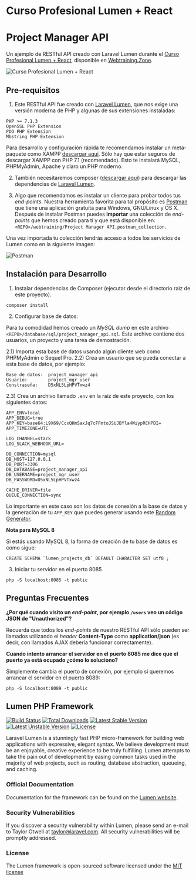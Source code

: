# Curso Profesional Lumen + React

# Project Manager API

Un ejemplo de RESTful API creado con Laravel Lumen durante el [Curso Profesional Lumen + React](https://webtraining.zone/cursos/creacion-de-aplicaciones-con-lumen-y-react), disponible en 
[Webtraining.Zone](https://webtraining.zone/cursos/creacion-de-aplicaciones-con-lumen-y-react).

![Curso Profesional Lumen + React](https://webtraining.zone/img/metadata-courses/curso-profesional-lumen-react-2018.jpg)

## Pre-requisitos

1) Este RESTful API fue creado con [Laravel Lumen](https://lumen.laravel.com/), que nos exige una versión moderna de PHP y algunas de sus extensiones instaladas:

```
PHP >= 7.1.3
OpenSSL PHP Extension
PDO PHP Extension
Mbstring PHP Extension
```

Para desarrollo y configuración rápida te recomendamos instalar un meta-paquete como XAMPP 
[descargar aquí](https://www.apachefriends.org/download.html). Sólo hay que estar seguros de descargar
XAMPP con PHP 7.1 (recomendado). Esto te instalará MySQL, PHPMyAdmin, Apache y claro un PHP moderno.

2) También necesitaremos composer ([descargar aquí](https://getcomposer.org/)) para descargar las dependencias de [Laravel Lumen](https://lumen.laravel.com/).

3) Algo que recomendamos es instalar un cliente para probar todos tus *end-points*. 
Nuestra herramienta favorita para tal propósito es [Postman](https://www.getpostman.com/) que tiene una
aplicación gratuita para Windows, GNU/Linux y OS X. Después de instalar Postman puedes **importar** una colección
de *end-points* que hemos creado para ti y que está disponible en: `<REPO>/webtraining/Project Manager API.postman_collection`.

Una vez importada tu colección tendrás acceso a todos los servicios de Lumen como en la siguiente imagen:

![Postman](https://raw.githubusercontent.com/webtrainingmx/rest-api-project-manager-junio-2017/master/webtraining/img/postman-get-users.png)


## Instalación para Desarrollo

1) Instalar dependencias de Composer (ejecutar desde el directorio raiz de este proyecto).
```
composer install
```
2) Configurar base de datos:

Para tu comodidad hemos creado un *MySQL dump* en este archivo `<REPO>/database/sql/project_manager_api.sql`.
Este archivo contiene dos usuarios, un proyecto y una tarea de demostración.

2.1) Importa esta base de datos usando algún cliente web como PHPMyAdmin o Sequel Pro.
2.2) Crea un usuario que se pueda conectar a esta base de datos, por ejemplo:
```
Base de datos:  project_manager_api
Usuario:        project_mgr_user
Constraseña:    D5xNL5LpHPVTxwz4
```

2.3) Crea un archivo llamado `.env` en la raíz de este proyecto, con los siguientes datos:
```
APP_ENV=local
APP_DEBUG=true
APP_KEY=base64:L9X69/CcxQHmSaxJq7cFFmtoJSUJBYla4WiypRCHPDI=
APP_TIMEZONE=UTC

LOG_CHANNEL=stack
LOG_SLACK_WEBHOOK_URL=

DB_CONNECTION=mysql
DB_HOST=127.0.0.1
DB_PORT=3306
DB_DATABASE=project_manager_api
DB_USERNAME=project_mgr_user
DB_PASSWORD=D5xNL5LpHPVTxwz4

CACHE_DRIVER=file
QUEUE_CONNECTION=sync
```

Lo importante en este caso son los datos de conexión a la base de datos y la generación de tu `APP_KEY` que puedes 
generar usando este [Random Generator](https://webtraining.zone/random-generator).


**Nota para MySQL 8**

Si estás usando MySQL 8, la forma de creación de tu base de datos es como sigue:

```
CREATE SCHEMA `lumen_projects_db` DEFAULT CHARACTER SET utf8 ;
```

3) Iniciar tu servidor en el puerto 8085
```
php -S localhost:8085 -t public
```

## Preguntas Frecuentes

**¿Por qué cuando visito un *end-point*, por ejemplo `/users` veo un código JSON de "Unauthorized"?**

Recuerda que todos los *end-points* de nuestro RESTful API sólo pueden ser llamados utilizando
el *header* **Content-Type** como **application/json** (es decir, con llamados AJAX
debería funcionar correctamente).


**Cuando intento arrancar el servidor en el puerto 8085 me dice que el puerto ya está ocupado ¿cómo lo soluciono?**

Simplemente cambia el puerto de conexión, por ejemplo si queremos arrancar el servidor en el puerto 8089:
```
php -S localhost:8089 -t public
```


## Lumen PHP Framework

[![Build Status](https://travis-ci.org/laravel/lumen-framework.svg)](https://travis-ci.org/laravel/lumen-framework)
[![Total Downloads](https://poser.pugx.org/laravel/lumen-framework/d/total.svg)](https://packagist.org/packages/laravel/lumen-framework)
[![Latest Stable Version](https://poser.pugx.org/laravel/lumen-framework/v/stable.svg)](https://packagist.org/packages/laravel/lumen-framework)
[![Latest Unstable Version](https://poser.pugx.org/laravel/lumen-framework/v/unstable.svg)](https://packagist.org/packages/laravel/lumen-framework)
[![License](https://poser.pugx.org/laravel/lumen-framework/license.svg)](https://packagist.org/packages/laravel/lumen-framework)

Laravel Lumen is a stunningly fast PHP micro-framework for building web applications with expressive, elegant syntax. We believe development must be an enjoyable, creative experience to be truly fulfilling. Lumen attempts to take the pain out of development by easing common tasks used in the majority of web projects, such as routing, database abstraction, queueing, and caching.

### Official Documentation

Documentation for the framework can be found on the [Lumen website](http://lumen.laravel.com/docs).

### Security Vulnerabilities

If you discover a security vulnerability within Lumen, please send an e-mail to Taylor Otwell at taylor@laravel.com. All security vulnerabilities will be promptly addressed.

### License

The Lumen framework is open-sourced software licensed under the [MIT license](http://opensource.org/licenses/MIT)
